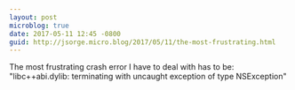 ```yaml
---
layout: post
microblog: true
date: 2017-05-11 12:45 -0800
guid: http://jsorge.micro.blog/2017/05/11/the-most-frustrating.html
---
```

The most frustrating crash error I have to deal with has to be: "libc++abi.dylib: terminating with uncaught exception of type NSException"
